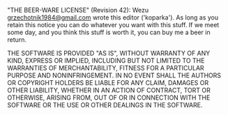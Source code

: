 "THE BEER-WARE LICENSE" (Revision 42):
Wezu <grzechotnik1984@gmail.com> wrote this editor ('koparka'). As long as you retain this
notice you can do whatever you want with this stuff. If we meet some day, 
and you think this stuff is worth it, you can buy me a beer in return.

THE SOFTWARE IS PROVIDED "AS IS", WITHOUT WARRANTY OF ANY KIND, EXPRESS OR IMPLIED, INCLUDING
BUT NOT LIMITED TO THE WARRANTIES OF MERCHANTABILITY, FITNESS FOR A PARTICULAR PURPOSE AND 
NONINFRINGEMENT. IN NO EVENT SHALL THE AUTHORS OR COPYRIGHT HOLDERS BE LIABLE FOR ANY CLAIM, 
DAMAGES OR OTHER LIABILITY, WHETHER IN AN ACTION OF CONTRACT, TORT OR OTHERWISE, ARISING FROM, 
OUT OF OR IN CONNECTION WITH THE SOFTWARE OR THE USE OR OTHER DEALINGS IN THE SOFTWARE.
